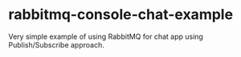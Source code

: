 # rabbitmq-console-chat-example
Very simple example of using RabbitMQ for chat app using Publish/Subscribe approach.
